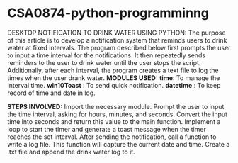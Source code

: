# CSA0874-python-programminng
DESKTOP NOTIFICATION TO DRINK WATER USING PYTHON:
The purpose of this article is to develop a notification system that reminds users to drink water at fixed intervals. 
The program described below first prompts the user to input a time interval for the notifications.
It then repeatedly sends reminders to the user to drink water until the user stops the script. Additionally, after each interval, the program creates a text file to log the times when the user drank water.
**MODULES USED:**
**time**: To manage the interval time.
**win10Toast** : To send quick notification.
**datetime** : To keep record of time and date in log.

**STEPS INVOLVED:**
Import the necessary module.
Prompt the user to input the time interval, asking for hours, minutes, and seconds.
Convert the input time into seconds and return this value to the main function.
Implement a loop to start the timer and generate a toast message when the timer reaches the set interval.
After sending the notification, call a function to write a log file. This function will capture the current date and time.
Create a .txt file and append the drink water log to it.

